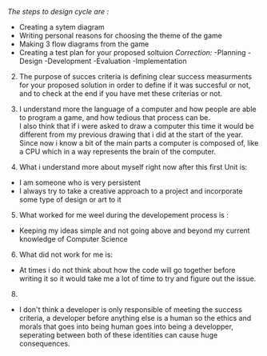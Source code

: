 *The steps to design cycle are :*
- Creating a sytem diagram
- Writing personal reasons for choosing the theme of the game 
- Making 3 flow diagrams from the game 
- Creating a test plan for your proposed soltuion 
*Correction:*
-Planning
-Design
-Development 
-Evaluation
-Implementation

2) The purpose of succes criteria is defining clear success measurments for your proposed solution in order to define if it was succesful or not, and to check at the end if you have met these criterias or not.

3) I understand more the language of a computer and how people are able to program a game, and how tedious that process can be.  
I also think that if i were asked to draw a computer this time it would be different from my previous drawing that i did at the start of the year.
Since now i know a bit of the main parts a computer is composed of, like a CPU which in a way represents the brain of the computer.

4) What i understand more about myself right now after this first Unit is:
 - I am someone who is very persistent 
 - I always try to take a creative approach to a project and incorporate some type of design or art to it
 
 5) What worked for me weel during the developement process is :
 - Keeping my ideas simple and not going above and beyond my current knowledge of Computer Science 
 6) What did not work for me is:
 - At times i do not think about how the code will go together before writing it so it would take me a lot of time to try and figure out the issue.
 
 8)
 - I don't think a developer is only responsible of meeting the success criteria, a developer before anything else is a human so the ethics and morals that goes into being human goes into being a developper, seperating between both of these identities can cause huge consequences.
